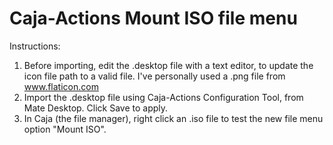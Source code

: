 # Caja-Actions Mount ISO file menu
Instructions:
1. Before importing, edit the .desktop file with a text editor, to update the icon file path to a valid file. I've personally used a .png file from www.flaticon.com
2. Import the .desktop file using Caja-Actions Configuration Tool, from Mate Desktop. Click Save to apply.
3. In Caja (the file manager), right click an .iso file to test the new file menu option "Mount ISO".
